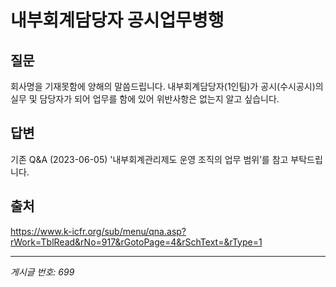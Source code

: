 # 내부회계담당자 공시업무병행

## 질문
회사명을 기재못함에 양해의 말씀드립니다.
내부회계담당자(1인팀)가 공시(수시공시)의 실무 및 담당자가 되어 업무를 함에 있어
위반사항은 없는지 알고 싶습니다.

## 답변
기존 Q&A (2023-06-05) '내부회계관리제도 운영 조직의 업무 범위’를 참고 부탁드립니다.

## 출처
https://www.k-icfr.org/sub/menu/qna.asp?rWork=TblRead&rNo=917&rGotoPage=4&rSchText=&rType=1

---
*게시글 번호: 699*
